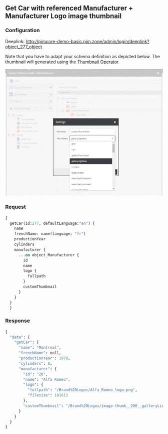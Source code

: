 ## Get Car with referenced Manufacturer + Manufacturer Logo image thumbnail

### Configuration

Deeplink: http://pimcore-demo-basic.pim.zone/admin/login/deeplink?object_277_object

Note that you have to adapt your schema definition as depicted below. The thumbnail
will generated using the [Thumbnail Operator](../Operators.md)

![Schema Definition](../../img/graphql/manufacturer_thumbnail.png)

### Request

```graphql
{
  getCar(id:277, defaultLanguage:"en") {
    name
    frenchName: name(language: "fr")
    productionYear
    cylinders
    manufacturer {
      ...on object_Manufacturer {
        id
        name
        logo {
          fullpath
        }
        customThumbnail        
      }
    }
  }
  }
```

### Response

```graphql
{
  "data": {
    "getCar": {
      "name": "Montreal",
      "frenchName": null,
      "productionYear": 1970,
      "cylinders": 8,
      "manufacturer": {
        "id": "28",
        "name": "Alfa Romeo",
        "logo": {
          "fullpath": "/Brand%20Logos/Alfa_Romeo_logo.png",
          "filesize": 101613
        },
        "customThumbnail": "/Brand%20Logos/image-thumb__290__galleryLightbox/Alfa_Romeo_logo.webp"
      }
    }
  }
}
```
